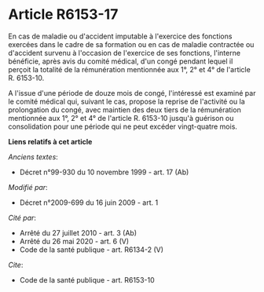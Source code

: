 # Article R6153-17

En cas de maladie ou d'accident imputable à l'exercice des fonctions exercées dans le cadre de sa formation ou en cas de
maladie contractée ou d'accident survenu à l'occasion de l'exercice de ses fonctions, l'interne bénéficie, après avis du
comité médical, d'un congé pendant lequel il perçoit la totalité de la rémunération mentionnée aux 1°, 2° et 4° de l'article
R. 6153-10.

A l'issue d'une période de douze mois de congé, l'intéressé est examiné par le comité médical qui, suivant le cas, propose la
reprise de l'activité ou la prolongation du congé, avec maintien des deux tiers de la rémunération mentionnée aux 1°, 2° et
4° de l'article R. 6153-10 jusqu'à guérison ou consolidation pour une période qui ne peut excéder vingt-quatre mois.

**Liens relatifs à cet article**

_Anciens textes_:

  - Décret n°99-930 du 10 novembre 1999 - art. 17 (Ab)

_Modifié par_:

  - Décret n°2009-699 du 16 juin 2009 - art. 1

_Cité par_:

  - Arrêté du 27 juillet 2010 - art. 3 (Ab)
  - Arrêté du 26 mai 2020 - art. 6 (V)
  - Code de la santé publique - art. R6134-2 (V)

_Cite_:

  - Code de la santé publique - art. R6153-10
